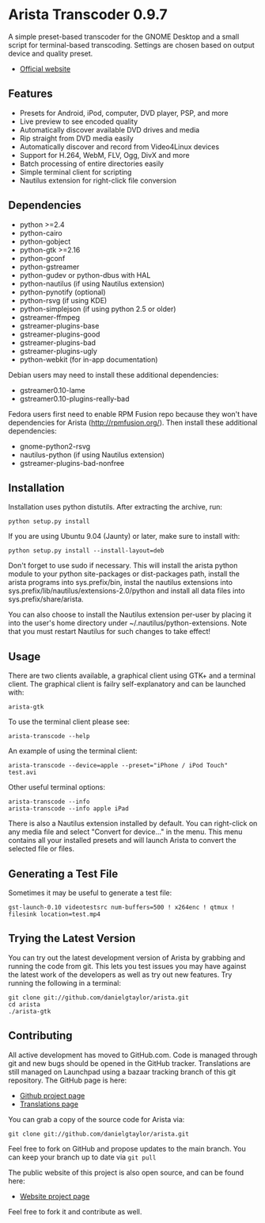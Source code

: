 Arista Transcoder 0.9.7
=======================
A simple preset-based transcoder for the GNOME Desktop and a small script for 
terminal-based transcoding. Settings are chosen based on output device and 
quality preset.

 * [Official website](http://www.transcoder.org/)

Features
--------
 * Presets for Android, iPod, computer, DVD player, PSP, and more
 * Live preview to see encoded quality
 * Automatically discover available DVD drives and media
 * Rip straight from DVD media easily
 * Automatically discover and record from Video4Linux devices
 * Support for H.264, WebM, FLV, Ogg, DivX and more
 * Batch processing of entire directories easily
 * Simple terminal client for scripting
 * Nautilus extension for right-click file conversion

Dependencies
------------
 * python >=2.4
 * python-cairo
 * python-gobject
 * python-gtk >=2.16
 * python-gconf
 * python-gstreamer
 * python-gudev or python-dbus with HAL
 * python-nautilus (if using Nautilus extension)
 * python-pynotify (optional)
 * python-rsvg (if using KDE)
 * python-simplejson (if using python 2.5 or older)
 * gstreamer-ffmpeg
 * gstreamer-plugins-base
 * gstreamer-plugins-good
 * gstreamer-plugins-bad
 * gstreamer-plugins-ugly
 * python-webkit (for in-app documentation)

Debian users may need to install these additional dependencies:

 * gstreamer0.10-lame
 * gstreamer0.10-plugins-really-bad

Fedora users first need to enable RPM Fusion repo because they won't have dependencies for Arista (http://rpmfusion.org/). Then install these additional dependencies:

 * gnome-python2-rsvg
 * nautilus-python (if using Nautilus extension)
 * gstreamer-plugins-bad-nonfree

Installation
------------
Installation uses python distutils. After extracting the archive, run:

    python setup.py install

If you are using Ubuntu 9.04 (Jaunty) or later, make sure to install with:

    python setup.py install --install-layout=deb

Don't forget to use sudo if necessary. This will install the arista python 
module to your python site-packages or dist-packages path, install the arista 
programs into sys.prefix/bin, instal the nautilus extensions into 
sys.prefix/lib/nautilus/extensions-2.0/python and install all data files into 
sys.prefix/share/arista.

You can also choose to install the Nautilus extension per-user by placing it 
into the user's home directory under ~/.nautilus/python-extensions. Note
that you must restart Nautilus for such changes to take effect!

Usage
-----
There are two clients available, a graphical client using GTK+ and a terminal 
client. The graphical client is failry self-explanatory and can be launched 
with:

    arista-gtk

To use the terminal client please see:

    arista-transcode --help

An example of using the terminal client:

    arista-transcode --device=apple --preset="iPhone / iPod Touch" test.avi

Other useful terminal options:

    arista-transcode --info
    arista-transcode --info apple iPad

There is also a Nautilus extension installed by default. You can right-click on
any media file and select "Convert for device..." in the menu. This menu
contains all your installed presets and will launch Arista to convert the
selected file or files.

Generating a Test File
----------------------
Sometimes it may be useful to generate a test file:

    gst-launch-0.10 videotestsrc num-buffers=500 ! x264enc ! qtmux ! filesink location=test.mp4

Trying the Latest Version
-------------------------
You can try out the latest development version of Arista by grabbing and running the code from git. This lets you test issues you may have against the latest work of the developers as well as try out new features. Try running the following in a terminal:

    git clone git://github.com/danielgtaylor/arista.git
    cd arista
    ./arista-gtk

Contributing
------------
All active development has moved to GitHub.com. Code is managed through git and
new bugs should be opened in the GitHub tracker. Translations are still managed
on Launchpad using a bazaar tracking branch of this git repository. The 
GitHub page is here:

 * [Github project page](http://github.com/danielgtaylor/arista)
 * [Translations page](https://translations.launchpad.net/arista)

You can grab a copy of the source code for Arista via:

    git clone git://github.com/danielgtaylor/arista.git

Feel free to fork on GitHub and propose updates to the main branch. You can
keep your branch up to date via `git pull`

The public website of this project is also open source, and can be found here:

 * [Website project page](http://github.com/danielgtaylor/arista-website)

Feel free to fork it and contribute as well.

